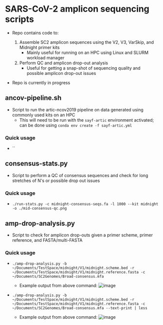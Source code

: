 # SARS-CoV-2 amplicon sequencing scripts
- Repo contains code to:
	1. Assemble SC2 amplicon sequences using the V2, V3, VarSkip, and Midnight primer kits
		- Mainly useful for running on an HPC using Linux and SLURM workload manager
	2. Perform QC and amplicon drop-out analysis
		- Useful for getting a snap-shot of sequencing quality and possible amplicon drop-out issues

- Repo is currently in progress

## ancov-pipeline.sh
- Script to run the artic-ncov2019 pipeline on data generated using commonly used kits on an HPC
	- This will need to be run with the `sayf-artic` environment activated; can be done using `conda env create -f sayf-artic.yml`

### Quick usage
- ``


## consensus-stats.py
- Script to perform a QC of consensus sequences and check for long stretches of N's or possible drop out issues

### Quick usage
- `./run-stats.py -c midnight-consensus-seqs.fa -l 1000 --kit midnight -o ./mid-consensus-qc.png`

## amp-drop-analysis.py
- Script to check for amplicon drop-outs given a primer scheme, primer reference, and FASTA/multi-FASTA

### Quick usage
- `./amp-drop-analysis.py -b ~/Documents/TestSpace/midnight/V1/midnight.scheme.bed -r ~/Documents/TestSpace/midnight/V1/midnight.reference.fasta -c ~/Documents/SC2Genomes/Broad-consensus.mfa`
	- Example output from above command: ![image](https://user-images.githubusercontent.com/50063071/159175779-064525f4-e0e0-4d60-9da0-6174ea393e6e.png)

- `./amp-drop-analysis.py -b ~/Documents/TestSpace/midnight/V1/midnight.scheme.bed -r ~/Documents/TestSpace/midnight/V1/midnight.reference.fasta -c ~/Documents/SC2Genomes/Broad-consensus.mfa --text-print | less`
	- Example output from above command: ![image](https://user-images.githubusercontent.com/50063071/159175853-a1fba359-8418-4562-87cd-c8f55b7f6421.png)
